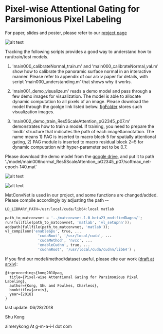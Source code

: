 # Pixel-wise Attentional Gating for Parsimonious Pixel Labeling

For paper, slides and poster, please refer to our [project page](http://www.ics.uci.edu/~skong2/PAG.html "pixel-attentional-gating")


![alt text](https://github.com/aimerykong/Pixel-Attentional-Gating/blob/master/demo1_Panoramic_Surface_Normal/model/demo1_splashFig.png?raw=true "visualization")

Tracking the following scripts provides a good way to understand how to run/train/test models.

1. 'main000_calibrateNormal_train.m' and 'main000_calibrateNormal_val.m' show how to calibrate the panoramic surface normal in an interactive manner. Please refer to appendix of our arxiv paper for details, with script 'main000_understanding.m' that shows why it works.

2. 'main001_demo_visualize.m' reads a demo model and pass through a few demo images for visualization. The model is able to allocate dynamic computation to all pixels of an image. Please download the model through the goolge link listed below. [figFolder](https://github.com/aimerykong/Pixel-Attentional-Gating/tree/master/demo1_Panoramic_Surface_Normal/figFolder/main006normal_Res5ScaleAttention_pG2345_p07_softmax_net-epoch-140_visualization) stores such visualization images.

3. 'main002_demo_train_Res5ScaleAttention_pG2345_p07.m' demonstrates how to train a model. If training, you need to prepare the 'imdb' structure that indicates the path of each image&annotation. The name means 1) PAG is inserted to macro block 5 for spatially attentional gating, 2) PAG module is inserted to macro residual block 2~5 for dynamic computation  with hyper-parameter set to be 0.7.



Please download the demo model from the [google drive](https://drive.google.com/open?id=1VmwFLzxlstsoAaq0UrOsZZuLLVUJaCiN), and put it to path './model/main006normal_Res5ScaleAttention_pG2345_p07/softmax_net-epoch-140.mat'




![alt text](https://raw.githubusercontent.com/aimerykong/Pixel-Attentional-Gating/master/demo1_Panoramic_Surface_Normal/figFolder/main006normal_Res5ScaleAttention_pG2345_p07_softmax_net-epoch-140_visualization/valImgId0001.jpg "visualization")

![alt text](https://github.com/aimerykong/Pixel-Attentional-Gating/blob/master/demo1_Panoramic_Surface_Normal/figFolder/main006normal_Res5ScaleAttention_pG2345_p07_softmax_net-epoch-140_visualization/valImgId0001_dynamicCompMap.jpg?raw=true "visualization")



MatConvNet is used in our project, and some functions are changed/added. Please compile accordingly by adjusting the path --

```python
LD_LIBRARY_PATH=/usr/local/cuda/lib64:local matlab 

path_to_matconvnet = '../matconvnet-1.0-beta23_modifiedDagnn/';
run(fullfile(path_to_matconvnet, 'matlab', 'vl_setupnn'));
addpath(fullfile(path_to_matconvnet, 'matlab'));
vl_compilenn('enableGpu', true, ...
               'cudaRoot', '/usr/local/cuda', ...
               'cudaMethod', 'nvcc', ...
               'enableCudnn', true, ...
               'cudnnRoot', '/usr/local/cuda/cudnn/lib64') ;

```


If you find our model/method/dataset useful, please cite our work ([draft at arxiv](https://arxiv.org/abs/XXXXXX)):

    @inproceedings{kong2018pag,
      title={Pixel-wise Attentional Gating for Parsimonious Pixel Labeling},
      author={Kong, Shu and Fowlkes, Charless},
      booktitle={arxiv},
      year={2018}
    }



last update: 06/28/2018

Shu Kong

aimerykong At g-m-a-i-l dot com

